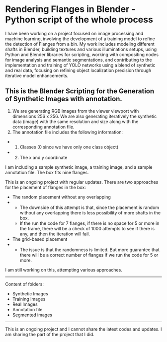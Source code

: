 # Rendering Flanges in Blender - Python script of the whole process

I have been working on a project focused on image processing and machine learning, involving the development of a training model to refine the detection of Flanges from a bin. My work includes modeling different shafts in Blender, building textures and various illuminations setups, using Python and Blender libraries for scripting, working with compositing nodes for image analysis and semantic segmentations, and contributing to the implementation and training of YOLO networks using a blend of synthetic and real data, focusing on refining object localization precision through iterative model enhancements. 

## This is the Blender Scripting for the Generation of Synthetic Images with annotation.

1. We are generating RGB images from the viewer viewport with dimensions 256 x 256. We are also generating iteratively the synthetic data (image) with the same resolution and size along with the corresponding annotation file.
2.  The annotation file includes the following information:
   * 1. Classes (0 since we have only one class object)
   * 2. The x and y coordinate


I am including a sample synthetic image, a training image, and a sample annotation file. The box fits nine flanges.

This is an ongoing project with regular updates. There are two approaches for the placement of flanges in the box:
- The random placement without any overlapping
- - The downside of this attempt is that, since the placement is random without any overlapping there is less possibility of more shafts in the box.
  - If the run the code for 7 flanges, if there is no space for 5 or more in the frame, there will be a check of 1000 attempts to see if there is any, and then the iteration will fail.
- The grid-based placement
- - The issue is that the randomness is limited. But more guarantee that there will be a correct number of flanges if we run the code for 5 or more.
 
I am still working on this, attempting various approaches. 
_____________________________________________________________________________________________________

Content of folders:
- Synthetic Images 
- Training Images
- Real Images
- Annotation file
- Segmented images

_____________________________________________________________________________________________________


This is an ongoing project and I cannot share the latest codes and updates. I am sharing the part of the project that I did.

